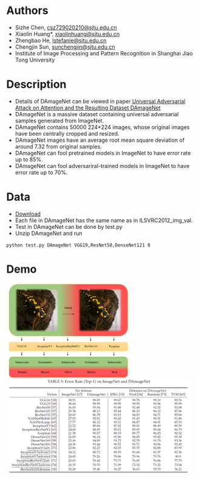 # Authors
* Sizhe Chen, csz729020210@sjtu.edu.cn
* Xiaolin Huang*, xiaolinhuang@sjtu.edu.cn
* Zhengbao He, lstefanie@sjtu.edu.cn
* Chengjin Sun, sunchengjin@sjtu.edu.cn
* Institute of Image Processing and Pattern Recognition in Shanghai Jiao Tong University

# Description
* Details of DAmageNet can be viewed in paper [Universal Adversarial Attack on Attention and the Resulting Dataset DAmageNet](https://arxiv.org/abs/2001.06325)
* DAmageNet is a massive dataset containing universal adversarial samples generated from ImageNet.
* DAmageNet contains 50000 224*224 images, whose original images have been centrally cropped and resized.
* DAmageNet images have an average root mean square deviation of around 7.32 from original samples.
* DAmageNet can fool pretrained models in ImageNet to have error rate up to 85%.
* DAmageNet can fool adversariral-trained models in ImageNet to have error rate up to 70%.

# Data
* [Download](http://www.pami.sjtu.edu.cn/Show/56/122)
* Each file in DAmageNet has the same name as in ILSVRC2012_img_val.
* Test in DAmageNet can be done by test.py
* Unzip DAmageNet and run
```
python test.py DAmageNet VGG19,ResNet50,DenseNet121 0
```

# Demo
<img src="https://github.com/AllenChen1998/DAmageNet/blob/master/intro.png" height="250"><img src="https://github.com/AllenChen1998/DAmageNet/blob/master/results.png" height="250">
